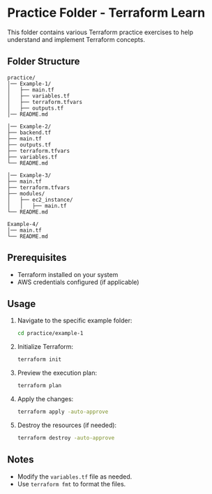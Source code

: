 # Practice Folder - Terraform Learn

This folder contains various Terraform practice exercises to help understand and implement Terraform concepts.

## Folder Structure

```
practice/
│── Example-1/
│   ├── main.tf
│   ├── variables.tf
│   ├── terraform.tfvars
│   ├── outputs.tf
│── README.md

│── Example-2/
├── backend.tf
├── main.tf
├── outputs.tf
├── terraform.tfvars
├── variables.tf
└── README.md

│── Example-3/
├── main.tf
├── terraform.tfvars
├── modules/
│   ├── ec2_instance/
│   │   ├── main.tf
└── README.md

Example-4/
│── main.tf
└── README.md
```

## Prerequisites
- Terraform installed on your system
- AWS credentials configured (if applicable)

## Usage
1. Navigate to the specific example folder:
   ```sh
   cd practice/example-1
   ```
2. Initialize Terraform:
   ```sh
   terraform init
   ```
3. Preview the execution plan:
   ```sh
   terraform plan
   ```
4. Apply the changes:
   ```sh
   terraform apply -auto-approve
   ```
5. Destroy the resources (if needed):
   ```sh
   terraform destroy -auto-approve
   ```

## Notes
- Modify the `variables.tf` file as needed.
- Use `terraform fmt` to format the files.
